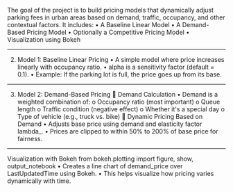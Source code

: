 The goal of the project is to build pricing models that dynamically adjust parking fees in urban areas based on demand, traffic, occupancy, and other contextual factors. It includes:
•	A Baseline Linear Model
•	A Demand-Based Pricing Model
•	Optionally a Competitive Pricing Model
•	Visualization using Bokeh
________________________________________
2. Model 1: Baseline Linear Pricing
•	A simple model where price increases linearly with occupancy ratio.
•	alpha is a sensitivity factor (default = 0.1).
•	Example: If the parking lot is full, the price goes up from its base.
________________________________________
3. Model 2: Demand-Based Pricing
🔹 Demand Calculation
•	Demand is a weighted combination of:
o	Occupancy ratio (most important)
o	Queue length
o	Traffic condition (negative effect)
o	Whether it's a special day
o	Type of vehicle (e.g., truck vs. bike)
🔹 Dynamic Pricing Based on Demand
•	Adjusts base price using demand and elasticity factor lambda_.
•	Prices are clipped to within 50% to 200% of base price for fairness.
________________________________________
 Visualization with Bokeh
from bokeh.plotting import figure, show, output_notebook
•	Creates a line chart of demand_price over LastUpdatedTime using Bokeh.
•	This helps visualize how pricing varies dynamically with time.

